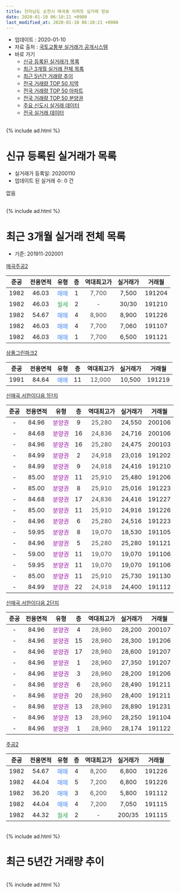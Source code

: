 ```yaml
---
title: 전라남도 순천시 매곡동 아파트 실거래 정보
date: 2020-01-10 06:10:21 +0900
last_modified_at: 2020-01-10 06:10:21 +0900
---
```


* 업데이트 : 2020-01-10
* 자료 출처 : [국토교통부 실거래가 공개시스템](http://rt.molit.go.kr)
* 바로 가기
    * [신규 등록된 실거래가 목록](#신규-등록된-실거래가-목록)
    * [최근 3개월 실거래 전체 목록](#최근-3개월-실거래-전체-목록)
    * [최근 5년간 거래량 추이](#최근-5년간-거래량-추이)
    * [전국 거래량 TOP 50 지역](https://inasie.github.io/apt-trade-info/최근-3개월-전국에서-가장-거래가-많이-발생한-지역)
    * [전국 거래량 TOP 50 아파트](https://inasie.github.io/apt-trade-info/최근-3개월-전국에서-가장-거래가-많이-발생한-아파트)
    * [전국 거래량 TOP 50 분양권](https://inasie.github.io/apt-trade-info/최근-3개월-전국에서-가장-거래가-많이-발생한-분양권)
    * [주요 신도시 실거래 데이터](https://inasie.github.io/apt-trade-info/주요-신도시)
    * [전국 실거래 데이터](https://inasie.github.io/apt-trade-info/전국)
<br>
{% include ad.html %}
<br>

# 신규 등록된 실거래가 목록
* 실거래가 등록일: 20200110
* 업데이트 된 실거래 수: 0 건

없음

<br>
{% include ad.html %}
<br>

# 최근 3개월 실거래 전체 목록
* 기준: 201911-202001


[매곡주공2](https://search.naver.com/search.naver?query=%EC%A0%84%EB%9D%BC%EB%82%A8%EB%8F%84+%EC%88%9C%EC%B2%9C%EC%8B%9C+%EB%A7%A4%EA%B3%A1%EB%8F%99+%EB%A7%A4%EA%B3%A1%EC%A3%BC%EA%B3%B52)

|준공|전용면적|유형|층|역대최고가|실거래가|거래월|
|:---:|:---:|:---:|:---:|:---:|:---:|:---:|
|1982|46.03|<span style="color:#4285f3">매매</span>|1|<span style="color:#444444">7,700</span>|7,500|191204|
|1982|46.03|<span style="color:#34a853">월세</span>|2|<span style="color:#444444">-</span>|30/30|191210|
|1982|54.67|<span style="color:#4285f3">매매</span>|4|<span style="color:#444444">8,900</span>|8,900|191226|
|1982|46.03|<span style="color:#4285f3">매매</span>|4|<span style="color:#444444">7,700</span>|7,060|191107|
|1982|46.03|<span style="color:#4285f3">매매</span>|1|<span style="color:#444444">7,700</span>|6,500|191121|

[삼풍그린파크2](https://search.naver.com/search.naver?query=%EC%A0%84%EB%9D%BC%EB%82%A8%EB%8F%84+%EC%88%9C%EC%B2%9C%EC%8B%9C+%EB%A7%A4%EA%B3%A1%EB%8F%99+%EC%82%BC%ED%92%8D%EA%B7%B8%EB%A6%B0%ED%8C%8C%ED%81%AC2)

|준공|전용면적|유형|층|역대최고가|실거래가|거래월|
|:---:|:---:|:---:|:---:|:---:|:---:|:---:|
|1991|84.64|<span style="color:#4285f3">매매</span>|11|<span style="color:#444444">12,000</span>|10,500|191219|

[신매곡 서한이다음 1단지](https://search.naver.com/search.naver?query=%EC%A0%84%EB%9D%BC%EB%82%A8%EB%8F%84+%EC%88%9C%EC%B2%9C%EC%8B%9C+%EB%A7%A4%EA%B3%A1%EB%8F%99+%EC%8B%A0%EB%A7%A4%EA%B3%A1+%EC%84%9C%ED%95%9C%EC%9D%B4%EB%8B%A4%EC%9D%8C+1%EB%8B%A8%EC%A7%80)

|준공|전용면적|유형|층|역대최고가|실거래가|거래월|
|:---:|:---:|:---:|:---:|:---:|:---:|:---:|
|-|84.96|<span style="color:#9C11A5">분양권</span>|9|<span style="color:#444444">25,280</span>|24,550|200106|
|-|84.68|<span style="color:#9C11A5">분양권</span>|16|<span style="color:#444444">24,836</span>|24,716|200106|
|-|84.96|<span style="color:#9C11A5">분양권</span>|16|<span style="color:#444444">25,280</span>|24,475|200103|
|-|84.99|<span style="color:#9C11A5">분양권</span>|2|<span style="color:#444444">24,918</span>|23,016|191202|
|-|84.99|<span style="color:#9C11A5">분양권</span>|9|<span style="color:#444444">24,918</span>|24,416|191210|
|-|85.00|<span style="color:#9C11A5">분양권</span>|11|<span style="color:#444444">25,910</span>|25,480|191206|
|-|85.00|<span style="color:#9C11A5">분양권</span>|8|<span style="color:#444444">25,910</span>|25,016|191223|
|-|84.68|<span style="color:#9C11A5">분양권</span>|17|<span style="color:#444444">24,836</span>|24,416|191227|
|-|85.00|<span style="color:#9C11A5">분양권</span>|11|<span style="color:#444444">25,910</span>|24,916|191226|
|-|84.96|<span style="color:#9C11A5">분양권</span>|6|<span style="color:#444444">25,280</span>|24,516|191223|
|-|59.95|<span style="color:#9C11A5">분양권</span>|8|<span style="color:#444444">19,070</span>|18,530|191105|
|-|84.96|<span style="color:#9C11A5">분양권</span>|5|<span style="color:#444444">25,280</span>|25,280|191121|
|-|59.00|<span style="color:#9C11A5">분양권</span>|11|<span style="color:#444444">19,070</span>|19,070|191106|
|-|59.95|<span style="color:#9C11A5">분양권</span>|11|<span style="color:#444444">19,070</span>|19,070|191106|
|-|85.00|<span style="color:#9C11A5">분양권</span>|11|<span style="color:#444444">25,910</span>|25,730|191130|
|-|84.99|<span style="color:#9C11A5">분양권</span>|22|<span style="color:#444444">24,918</span>|24,400|191112|

[신매곡 서한이다음 2단지](https://search.naver.com/search.naver?query=%EC%A0%84%EB%9D%BC%EB%82%A8%EB%8F%84+%EC%88%9C%EC%B2%9C%EC%8B%9C+%EB%A7%A4%EA%B3%A1%EB%8F%99+%EC%8B%A0%EB%A7%A4%EA%B3%A1+%EC%84%9C%ED%95%9C%EC%9D%B4%EB%8B%A4%EC%9D%8C+2%EB%8B%A8%EC%A7%80)

|준공|전용면적|유형|층|역대최고가|실거래가|거래월|
|:---:|:---:|:---:|:---:|:---:|:---:|:---:|
|-|84.96|<span style="color:#9C11A5">분양권</span>|4|<span style="color:#444444">28,960</span>|28,200|200107|
|-|84.96|<span style="color:#9C11A5">분양권</span>|15|<span style="color:#444444">28,960</span>|28,300|191206|
|-|84.96|<span style="color:#9C11A5">분양권</span>|17|<span style="color:#444444">28,960</span>|28,600|191207|
|-|84.96|<span style="color:#9C11A5">분양권</span>|1|<span style="color:#444444">28,960</span>|27,350|191207|
|-|84.96|<span style="color:#9C11A5">분양권</span>|3|<span style="color:#444444">28,960</span>|28,200|191206|
|-|84.96|<span style="color:#9C11A5">분양권</span>|6|<span style="color:#444444">28,960</span>|28,490|191211|
|-|84.96|<span style="color:#9C11A5">분양권</span>|20|<span style="color:#444444">28,960</span>|28,400|191211|
|-|84.96|<span style="color:#9C11A5">분양권</span>|13|<span style="color:#444444">28,960</span>|28,890|191231|
|-|84.96|<span style="color:#9C11A5">분양권</span>|13|<span style="color:#444444">28,960</span>|28,250|191104|
|-|84.96|<span style="color:#9C11A5">분양권</span>|1|<span style="color:#444444">28,960</span>|28,174|191122|

[주공2](https://search.naver.com/search.naver?query=%EC%A0%84%EB%9D%BC%EB%82%A8%EB%8F%84+%EC%88%9C%EC%B2%9C%EC%8B%9C+%EB%A7%A4%EA%B3%A1%EB%8F%99+%EC%A3%BC%EA%B3%B52)

|준공|전용면적|유형|층|역대최고가|실거래가|거래월|
|:---:|:---:|:---:|:---:|:---:|:---:|:---:|
|1982|54.67|<span style="color:#4285f3">매매</span>|4|<span style="color:#444444">8,200</span>|6,800|191226|
|1982|44.04|<span style="color:#4285f3">매매</span>|5|<span style="color:#444444">7,200</span>|6,800|191226|
|1982|36.20|<span style="color:#4285f3">매매</span>|3|<span style="color:#444444">6,200</span>|5,800|191112|
|1982|44.04|<span style="color:#4285f3">매매</span>|4|<span style="color:#444444">7,200</span>|7,050|191115|
|1982|44.32|<span style="color:#34a853">월세</span>|2|<span style="color:#444444">-</span>|200/35|191115|


<br>
{% include ad.html %}
<br>

# 최근 5년간 거래량 추이


<div style="width:100%;">
    <canvas id="deal_progress" height="200"></canvas>
</div>

<script>
new Chart(document.getElementById("deal_progress"), {
    type: 'line',
    data: {
        labels: ['201501','201502','201503','201504','201505','201506','201507','201508','201509','201510','201511','201512','201601','201602','201603','201604','201605','201606','201607','201608','201609','201610','201611','201612','201701','201702','201703','201704','201705','201706','201707','201708','201709','201710','201711','201712','201801','201802','201803','201804','201805','201806','201807','201808','201809','201810','201811','201812','201901','201902','201903','201904','201905','201906','201907','201908','201909','201910','201911','201912','202001'],
        datasets: [{
            label: '매매',
            pointRadius: 1,
            data: [4, 3, 4, 3, 0, 3, 2, 4, 2, 1, 2, 20, 4, 13, 6, 2, 3, 5, 18, 0, 6, 1, 2, 4, 2, 8, 7, 6, 8, 7, 5, 8, 3, 1, 8, 2, 9, 8, 50, 25, 13, 13, 11, 9, 10, 14, 14, 11, 10, 12, 7, 20, 16, 8, 9, 9, 10, 8, 12, 19, 4],
            borderColor: "rgba(255, 201, 14, 1)",
            backgroundColor: "rgba(255, 201, 14, 0.5)",
            fill: false,
            lineTension: 0
        },{
            label: '전월세',
            pointRadius: 1,
            data: [2, 0, 1, 0, 0, 2, 0, 2, 2, 0, 1, 0, 2, 7, 1, 1, 1, 1, 0, 1, 1, 3, 4, 1, 1, 5, 0, 1, 4, 5, 0, 4, 2, 3, 1, 0, 3, 3, 1, 2, 0, 1, 0, 2, 0, 1, 1, 2, 2, 4, 2, 0, 3, 2, 1, 1, 1, 2, 1, 1, 0],
            borderColor: "rgba(0, 141, 185, 1)",
            backgroundColor: "rgba(0, 141, 185, 0.5)",
            fill: false,
            lineTension: 0
        }
        ]
    },
    options: {
        responsive: true,
        title: {
            display: false
        },
        tooltips: {
            mode: 'index',
            intersect: false
        },
        hover: {
            mode: 'nearest',
            intersect: true
        },
        scales: {
            xAxes: [{
                display: true,
                scaleLabel: {
                    display: true,
                    labelString: '년/월'
                }
            }],
            yAxes: [{
                display: true,
                ticks: {
                    suggestedMin: 0,
                },
                scaleLabel: {
                    display: true,
                    labelString: '실거래 수'
                }
            }]
        }
    }
});

</script>


<br>
{% include ad.html %}
<br>

